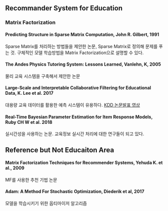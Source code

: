 ## Recommander System for Education

### Matrix Factorization

#### Predicting Structure in Sparse Matrix Computation, John R. Gilbert, 1991
Sparse Matrix를 처리하는 방법들을 제안한 논문, Sparse Matrix로 정의해 문제를 푸는 것. 구체적인 모델 학습방법을 Matrix Factorization으로 설명할 수 있다.

#### The Andes Physics Tutoring System: Lessons Learned, Vanlehn, K, 2005
물리 교육 시스템을 구축해서 제안한 논문

#### Large-Scale and Interpretable Collaborative Filtering for Educational Data, K. Lee et al. 2017
대용량 교육 데이터를 활용한 예측 시스템이 유용하다. [KDD 논문발표 영상](http://videolectures.net/kdd2017_lee_educational_data/)

#### Real-Time Bayesian Parameter Estimation for Item Response Models, Ruby CH W et al. 2018
실시간성을 사용하는 논문. 교육정보 실시간 처리에 대한 연구들이 되고 있다.



## Reference but Not Educaiton Area

#### Matrix Factorization Techniques for Recommender Systems, Yehuda K. et al., 2009
MF를 사용한 추천 기법 논문

#### Adam: A Method For Stochastic Optimization, Diederik et al, 2017
모델을 학습시키기 위한 옵티마이저 알고리즘
